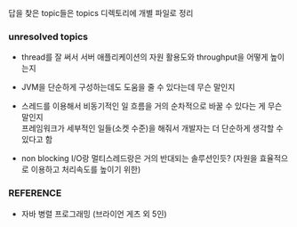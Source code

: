 답을 찾은 topic들은 topics 디렉토리에 개별 파일로 정리

### unresolved topics
- thread를 잘 써서 서버 애플리케이션의 자원 활용도와 throughput을 어떻게 높이는지
- JVM을 단순하게 구성하는데도 도움을 줄 수 있다는데 무슨 말인지
- 스레드를 이용해서 비동기적인 일 흐름을 거의 순차적으로 바꿀 수 있다는 게 무슨 말인지
    <br/> 프레임워크가 세부적인 일들(소켓 수준)을 해줘서 개발자는 더 단순하게 생각할 수 있다고 함

- non blocking I/O랑 멀티스레드랑은 거의 반대되는 솔루션인듯? (자원을 효율적으로 이용하고 처리속도를 높이기 위한)



### REFERENCE
- 자바 병렬 프로그래밍 (브라이언 게츠 외 5인) 